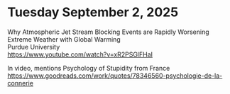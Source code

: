 # Tuesday September 2, 2025

Why Atmospheric Jet Stream Blocking Events are Rapidly Worsening Extreme Weather with Global Warming   
Purdue University    
https://www.youtube.com/watch?v=xR2PSGlFHaI

In video, mentions Psychology of Stupidity from France    
https://www.goodreads.com/work/quotes/78346560-psychologie-de-la-connerie
